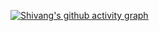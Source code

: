 [![Shivang's github activity graph](https://activity-graph.herokuapp.com/graph?username=shivangguptax&theme=xcode)](https://git.io/shivangguptax)
